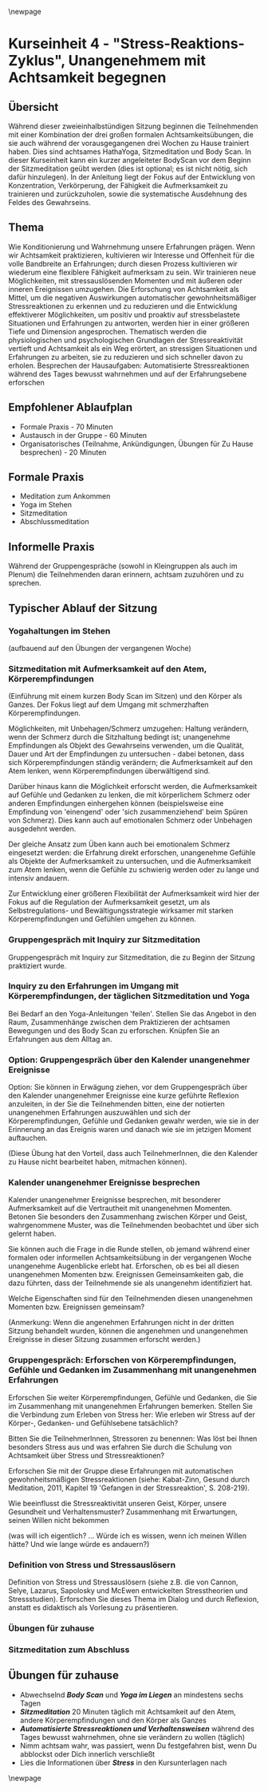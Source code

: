 \newpage

# Kurseinheit 4 - "Stress-Reaktions-Zyklus", Unangenehmem mit Achtsamkeit begegnen

## Übersicht

Während dieser zweieinhalbstündigen Sitzung beginnen die Teilnehmenden mit einer
Kombination der drei großen formalen Achtsamkeitsübungen, die sie auch während der
vorausgegangenen drei Wochen zu Hause trainiert haben. Dies sind achtsames
HathaYoga, Sitzmeditation und Body Scan. In dieser Kurseinheit kann ein kurzer
angeleiteter BodyScan vor dem Beginn der Sitzmeditation geübt werden (dies ist
optional; es ist nicht nötig, sich dafür hinzulegen). In der Anleitung liegt der Fokus auf
der Entwicklung von Konzentration, Verkörperung, der Fähigkeit die Aufmerksamkeit zu
trainieren und zurückzuholen, sowie die systematische Ausdehnung des Feldes des
Gewahrseins.

## Thema

Wie Konditionierung und Wahrnehmung unsere Erfahrungen prägen. Wenn wir
Achtsamkeit praktizieren, kultivieren wir Interesse und Offenheit für die volle Bandbreite
an Erfahrungen; durch diesen Prozess kultivieren wir wiederum eine flexiblere Fähigkeit
aufmerksam zu sein. Wir trainieren neue Möglichkeiten, mit stressauslösenden
Momenten und mit äußeren oder inneren Ereignissen umzugehen. Die Erforschung von
Achtsamkeit als Mittel, um die negativen Auswirkungen automatischer
gewohnheitsmäßiger Stressreaktionen zu erkennen und zu reduzieren und die
Entwicklung effektiverer Möglichkeiten, um positiv und proaktiv auf stressbelastete
Situationen und Erfahrungen zu antworten, werden hier in einer größeren Tiefe und
Dimension angesprochen. Thematisch werden die physiologischen und
psychologischen Grundlagen der Stressreaktivität vertieft und Achtsamkeit als ein Weg
erörtert, an stressigen Situationen und Erfahrungen zu arbeiten, sie zu reduzieren und
sich schneller davon zu erholen. Besprechen der Hausaufgaben: Automatisierte
Stressreaktionen während des Tages bewusst wahrnehmen und auf der
Erfahrungsebene erforschen

## Empfohlener Ablaufplan

- Formale Praxis - 70 Minuten
- Austausch in der Gruppe - 60 Minuten
- Organisatorisches (Teilnahme, Ankündigungen, Übungen für Zu Hause besprechen) - 20 Minuten

## Formale Praxis

- Meditation zum Ankommen
- Yoga im Stehen
- Sitzmeditation
- Abschlussmeditation

## Informelle Praxis

Während der Gruppengespräche (sowohl in Kleingruppen als auch im Plenum) die
Teilnehmenden daran erinnern, achtsam zuzuhören und zu sprechen.


## Typischer Ablauf der Sitzung

### Yogahaltungen im Stehen

(aufbauend auf den Übungen der vergangenen Woche)

### Sitzmeditation mit Aufmerksamkeit auf den Atem, Körperempfindungen

(Einführung mit einem kurzen Body Scan im Sitzen) und den Körper als Ganzes. Der Fokus liegt auf dem Umgang mit schmerzhaften Körperempfindungen.

Möglichkeiten, mit Unbehagen/Schmerz umzugehen: Haltung verändern, wenn der Schmerz durch die
Sitzhaltung bedingt ist; unangenehme Empfindungen als Objekt des Gewahrseins
verwenden, um die Qualität, Dauer und Art der Empfindungen zu untersuchen - dabei
betonen, dass sich Körperempfindungen ständig verändern; die Aufmerksamkeit auf
den Atem lenken, wenn Körperempfindungen überwältigend sind.

Darüber hinaus kann die Möglichkeit erforscht werden, die Aufmerksamkeit auf Gefühle und Gedanken zu lenken, die mit körperlichem Schmerz oder anderen Empfindungen einhergehen
können (beispielsweise eine Empfindung von 'einengend' oder 'sich zusammenziehend'
beim Spüren von Schmerz). Dies kann auch auf emotionalen Schmerz oder Unbehagen
ausgedehnt werden.

Der gleiche Ansatz zum Üben kann auch bei emotionalem Schmerz eingesetzt werden: die Erfahrung direkt erforschen, unangenehme Gefühle als Objekte der Aufmerksamkeit zu untersuchen, und die Aufmerksamkeit zum Atem lenken, wenn die Gefühle zu schwierig werden oder zu lange und intensiv andauern.

Zur Entwicklung einer größeren Flexibilität der Aufmerksamkeit wird hier der Fokus auf
die Regulation der Aufmerksamkeit gesetzt, um als Selbstregulations- und
Bewältigungsstrategie wirksamer mit starken Körperempfindungen und Gefühlen
umgehen zu können.

### Gruppengespräch mit Inquiry zur Sitzmeditation

Gruppengespräch mit Inquiry zur Sitzmeditation, die zu Beginn der Sitzung praktiziert wurde.

### Inquiry zu den Erfahrungen im Umgang mit Körperempfindungen, der täglichen Sitzmeditation und Yoga

Bei Bedarf an den Yoga-Anleitungen 'feilen'. Stellen Sie das Angebot in den Raum, Zusammenhänge zwischen dem Praktizieren der achtsamen Bewegungen und des Body Scan zu erforschen. Knüpfen Sie an Erfahrungen aus dem Alltag an.

### Option: Gruppengespräch über den Kalender unangenehmer Ereignisse

Option: Sie können in Erwägung ziehen, vor dem Gruppengespräch über den Kalender
unangenehmer Ereignisse eine kurze geführte Reflexion anzuleiten, in der Sie die
Teilnehmenden bitten, eine der notierten unangenehmen Erfahrungen auszuwählen
und sich der Körperempfindungen, Gefühle und Gedanken gewahr werden, wie sie in
der Erinnerung an das Ereignis waren und danach wie sie im jetzigen Moment
auftauchen.

(Diese Übung hat den Vorteil, dass auch TeilnehmerInnen, die den Kalender zu Hause nicht bearbeitet haben, mitmachen können).

### Kalender unangenehmer Ereignisse besprechen

Kalender unangenehmer Ereignisse besprechen, mit besonderer Aufmerksamkeit auf
die Vertrautheit mit unangenehmen Momenten. Betonen Sie besonders den
Zusammenhang zwischen Körper und Geist, wahrgenommene Muster, was die
Teilnehmenden beobachtet und über sich gelernt haben.

Sie können auch die Frage in die Runde stellen, ob jemand während einer formalen oder informellen
Achtsamkeitsübung in der vergangenen Woche unangenehme Augenblicke erlebt hat.
Erforschen, ob es bei all diesen unangenehmen Momenten bzw. Ereignissen
Gemeinsamkeiten gab, die dazu führten, dass der Teilnehmende sie als unangenehm
identifiziert hat.

Welche Eigenschaften sind für den Teilnehmenden diesen unangenehmen Momenten bzw. Ereignissen gemeinsam?

(Anmerkung: Wenn die angenehmen Erfahrungen nicht in der dritten Sitzung behandelt
wurden, können die angenehmen und unangenehmen Ereignisse in dieser Sitzung
zusammen erforscht werden.)

### Gruppengespräch: Erforschen von Körperempfindungen, Gefühle und Gedanken im Zusammenhang mit unangenehmen Erfahrungen

Erforschen Sie weiter Körperempfindungen, Gefühle und Gedanken, die Sie im Zusammenhang mit unangenehmen Erfahrungen bemerken.
Stellen Sie die Verbindung zum Erleben von Stress her: Wie erleben wir Stress auf der
Körper-, Gedanken- und Gefühlsebene tatsächlich?

Bitten Sie die TeilnehmerInnen, Stressoren zu benennen: Was löst bei Ihnen besonders Stress aus und was erfahren Sie durch die Schulung von Achtsamkeit über Stress und Stressreaktionen?

Erforschen Sie mit der Gruppe diese Erfahrungen mit automatischen gewohnheitsmäßigen
Stressreaktionen (siehe: Kabat-Zinn, Gesund durch Meditation, 2011, Kapitel 19
'Gefangen in der Stressreaktion', S. 208-219).

Wie beeinflusst die Stressreaktivität unseren Geist, Körper, unsere Gesundheit und Verhaltensmuster? Zusammenhang mit Erwartungen, seinen Willen nicht bekommen

(was will ich eigentlich? ... Würde ich es wissen, wenn ich meinen Willen hätte? Und wie lange würde es andauern?)

### Definition von Stress und Stressauslösern

Definition von Stress und Stressauslösern (siehe z.B. die von Cannon, Selye, Lazarus, Sapolosky und McEwen entwickelten Stresstheorien und Stressstudien). Erforschen Sie dieses
Thema im Dialog und durch Reflexion, anstatt es didaktisch als Vorlesung zu
präsentieren.


### Übungen für zuhause


### Sitzmeditation zum Abschluss

## Übungen für zuhause

- Abwechselnd __*Body Scan*__ und __*Yoga im Liegen*__ an mindestens sechs Tagen
- __*Sitzmeditation*__ 20 Minuten täglich mit Achtsamkeit auf den Atem, andere Körperempfindungen und den Körper als Ganzes
- __*Automatisierte Stressreaktionen und Verhaltensweisen*__ während des Tages bewusst wahrnehmen, ohne sie verändern zu wollen (täglich)
- Nimm achtsam wahr, was passiert, wenn Du festgefahren bist, wenn Du abblockst oder Dich innerlich verschließt
- Lies die Informationen über __*Stress*__ in den Kursunterlagen nach


\newpage
